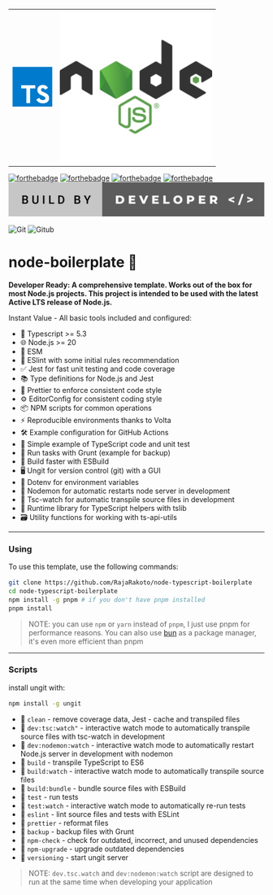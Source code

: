<div align="center">
<table>
  <tr>
    <td>
    <img src="https://raw.githubusercontent.com/devicons/devicon/master/icons/typescript/typescript-original.svg " width="80">
    </td>
    <td>
    <img src="https://raw.githubusercontent.com/devicons/devicon/master/icons/nodejs/nodejs-original-wordmark.svg" width="300">
    </td>
  </tr>
</table>
</div>

[![forthebadge](https://forthebadge.com/images/badges/built-with-love.svg)](https://forthebadge.com) [![forthebadge](https://forthebadge.com/images/badges/for-you.svg)](https://forthebadge.com) [![forthebadge](https://forthebadge.com/images/badges/open-source.svg)](https://forthebadge.com) [![forthebadge](https://forthebadge.com/images/badges/uses-git.svg)](https://forthebadge.com) [![forthebadge](https://github.com/RajaRakoto/github-docs/blob/master/badge/build-by.svg?raw=true)](https://forthebadge.com) 

![Git](https://img.shields.io/badge/-Git-777?style=flat&logo=git&logoColor=F05032&labelColor=ffffff) ![Gitub](https://img.shields.io/badge/-Gitub-777?style=flat&logo=github&logoColor=777&labelColor=ffffff)

# node-boilerplate 🚀

**Developer Ready: A comprehensive template. Works out of the box for most Node.js projects. This project is intended to be used with the latest Active LTS release of Node.js.**

Instant Value - All basic tools included and configured:

- 🚀 Typescript >= 5.3
- 🌐 Node.js >= 20
- 🌈 ESM
- 🧹 ESlint with some initial rules recommendation
- ✅ Jest for fast unit testing and code coverage
- 📚 Type definitions for Node.js and Jest
- 🎨 Prettier to enforce consistent code style
- ⚙️ EditorConfig for consistent coding style
- 📦 NPM scripts for common operations
- ⚡ Reproducible environments thanks to Volta
- 🛠️ Example configuration for GitHub Actions
- 📝 Simple example of TypeScript code and unit test
- 🐗 Run tasks with Grunt (example for backup)
- 🚄 Build faster with ESBuild
- 🖥️ Ungit for version control (git) with a GUI
- 🔑 Dotenv for environment variables
- 🔄 Nodemon for automatic restarts node server in development
- 🔌 Tsc-watch for automatic transpile source files in development
- 📘 Runtime library for TypeScript helpers with tslib
- 🗃️ Utility functions for working with ts-api-utils

---

### Using 

To use this template, use the following commands:

```bash
git clone https://github.com/RajaRakoto/node-typescript-boilerplate
cd node-typescript-boilerplate
npm install -g pnpm # if you don't have pnpm installed
pnpm install
```

> NOTE: you can use `npm` or `yarn` instead of `pnpm`, I just use pnpm for performance reasons. You can also use [bun](https://bun.sh/) as a package manager, it's even more efficient than pnpm

---

### Scripts 

install ungit with:

```bash
npm install -g ungit
```

- 📜 `clean` - remove coverage data, Jest - cache and transpiled files 
- 📜 `dev:tsc:watch"` - interactive watch mode to automatically transpile source files with tsc-watch in development 
- 📜 `dev:nodemon:watch` - interactive watch mode to automatically restart Node.js server in development with nodemon 
- 📜 `build` - transpile TypeScript to ES6 
- 📜 `build:watch` - interactive watch mode to automatically transpile source files 
- 📜 `build:bundle` - bundle source files with ESBuild 
- 📜 `test` - run tests 
- 📜 `test:watch` - interactive watch mode to automatically re-run tests 
- 📜 `eslint` - lint source files and tests with ESLint 
- 📜 `prettier` - reformat files 
- 📜 `backup` - backup files with Grunt 
- 📜 `npm-check` - check for outdated, incorrect, and unused dependencies 
- 📜 `npm-upgrade` - upgrade outdated dependencies 
- 📜 `versioning` - start ungit server 

> NOTE: `dev.tsc.watch` and `dev:nodemon:watch` script are designed to run at the same time when developing your application 